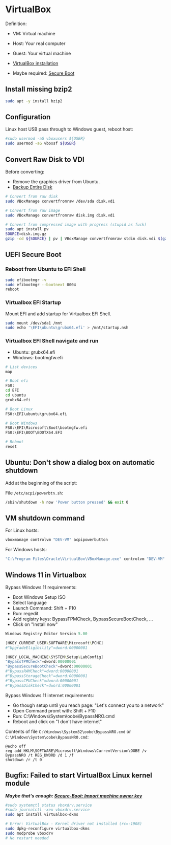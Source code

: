 # VirtualBox

Definition:

* VM: Virtual machine
* Host: Your real computer
* Guest: Your virtual machine

* [VirtualBox installation](Installation.md)
* Maybe required: [Secure Boot](../../System/Linux/Secure-Boot/Secure-Boot.md)

## Install missing bzip2

```bash
sudo apt -y install bzip2
```

## Configuration

Linux host USB pass through to Windows guest, reboot host:

```bash
#sudo usermod -aG vboxusers ${USER}
sudo usermod -aG vboxsf ${USER}
```

## Convert Raw Disk to VDI

Before converting:

* Remove the graphics driver from Ubuntu.
* [Backup Entire Disk](../../System/Linux/Backup-Entire-Disk.md)

```bash
# Convert from raw disk
sudo VBoxManage convertfromraw /dev/sda disk.vdi

# Convert from raw image
sudo VBoxManage convertfromraw disk.img disk.vdi

# Convert from compressed image with progress (stupid as fuck)
sudo apt install pv
SOURCE=disk.img.gz
gzip -cd ${SOURCE} | pv | VBoxManage convertfromraw stdin disk.vdi $(gzip -cd ${SOURCE} | wc -c)
```

## UEFI Secure Boot

### Reboot from Ubuntu to EFI Shell

```bash
sudo efibootmgr -v
sudo efibootmgr --bootnext 0004
reboot
```

### Virtualbox EFI Startup

Mount EFI and add startup for Virtualbox EFI Shell.

```bash
sudo mount /dev/sda1 /mnt
sudo echo '\EFI\ubuntu\grubx64.efi' > /mnt/startup.nsh
```

### Virtualbox EFI Shell navigate and run

* Ubuntu: grubx64.efi
* Windows: bootmgfw.efi

```bash
# List devices
map

# Boot efi
FS0:
cd EFI
cd ubuntu
grubx64.efi

# Boot Linux
FS0:\EFI\ubuntu\grubx64.efi

# Boot Windows
FS0:\EFI\Microsoft\Boot\bootmgfw.efi
FS0:\EFI\BOOT\BOOTX64.EFI

# Reboot
reset
```

## Ubuntu: Don't show a dialog box on automatic shutdown

Add at the beginning of the script:

File `/etc/acpi/powerbtn.sh`:

```bash
/sbin/shutdown -h now 'Power button pressed' && exit 0
```

## VM shutdown command

For Linux hosts:

```bash
vboxmanage controlvm "DEV-VM" acpipowerbutton
```

For Windows hosts:

```bash
"C:\Program Files\Oracle\VirtualBox\VBoxManage.exe" controlvm "DEV-VM" acpipowerbutton
```

## Windows 11 in Virtualbox

Bypass Windows 11 requirements:

* Boot Windows Setup ISO
* Select language
* Launch Command: Shift + F10
* Run: regedit
* Add registry keys: BypassTPMCheck, BypassSecureBootCheck, ...
* Click on "Install now"

```powershell
Windows Registry Editor Version 5.00

[HKEY_CURRENT_USER\SOFTWARE\Microsoft\PCHC]
#"UpgradeEligibility"=dword:00000001

[HKEY_LOCAL_MACHINE\SYSTEM\Setup\LabConfig]
"BypassTPMCheck"=dword:00000001
"BypassSecureBootCheck"=dword:00000001
#"BypassRAMCheck"=dword:00000001
#"BypassStorageCheck"=dword:00000001
#"BypassCPUCheck"=dword:00000001
#"BypassDiskCheck"=dword:00000001
```

Bypass Windows 11 internet requirements:

* Go though setup until you reach page: "Let's connect you to a network"
* Open Command promt with: Shift + F10
* Run: C:\Windows\System\oobe\BypassNRO.cmd
* Reboot and click on "I don't have internet"

Contents of file `C:\Windows\System32\oobe\BypassNRO.cmd` or `C:\Windows\System\oobe\BypassNRO.cmd`:

```shell
@echo off
reg add HKLM\SOFTWARE\Microsoft\Windows\CurrentVersion\OOBE /v BypassNRO /t REG_DWORD /d 1 /f
shutdown /r /t 0
```

## Bugfix: Failed to start VirtualBox Linux kernel module

***Maybe that's enough: [Secure-Boot: Import machine owner key](../../System/Linux/Secure-Boot/Secure-Boot.md)***

```bash
#sudo systemctl status vboxdrv.service
#sudo journalctl -xeu vboxdrv.service
sudo apt install virtualbox-dkms

# Error: VirtualBox - Kernel driver not installed (rc=-1908)
sudo dpkg-reconfigure virtualbox-dkms
sudo modprobe vboxdrv
# No restart needed
```
